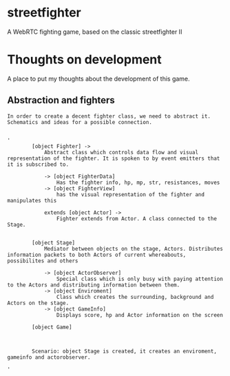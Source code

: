 streetfighter
=============

A WebRTC fighting game, based on the classic streetfighter II


# Thoughts on development

A place to put my thoughts about the development of this game. 
    

## Abstraction and fighters
    
    In order to create a decent fighter class, we need to abstract it. Schematics and ideas for a possible connection.
    
    
    '
            [object Fighter] ->
                Abstract class which controls data flow and visual representation of the fighter. It is spoken to by event emitters that it is subscribed to.
                
                -> [object FighterData]
                    Has the fighter info, hp, mp, str, resistances, moves
                -> [object FighterView]
                    has the visual representation of the fighter and manipulates this
                
                extends [object Actor] ->
                    Fighter extends from Actor. A class connected to the Stage.
            
                
            [object Stage]
                Mediator between objects on the stage, Actors. Distributes information packets to both Actors of current whereabouts, possibilites and others
                
                -> [object ActorObserver]
                    Special class which is only busy with paying attention to the Actors and distributing information between them.
                -> [object Enviroment]
                    Class which creates the surrounding, background and Actors on the stage.
                -> [object GameInfo]
                    Displays score, hp and Actor information on the screen
            
            [object Game]
                
                    
                    
            Scenario: object Stage is created, it creates an enviroment, gameinfo and actorobserver. 

    '